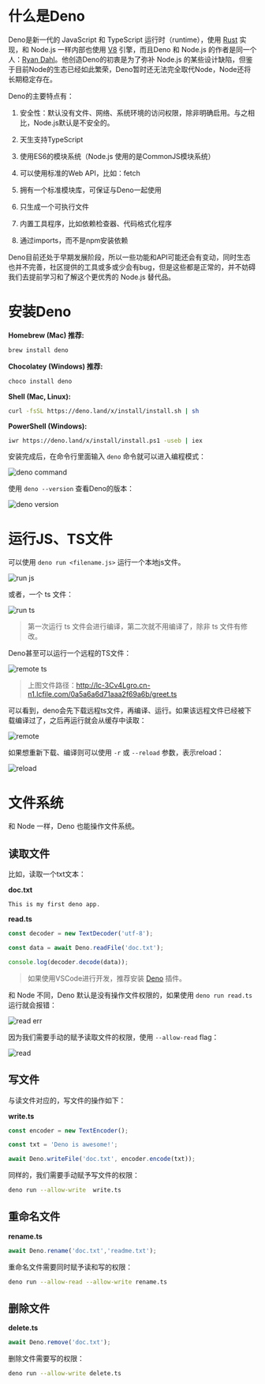 # 什么是Deno

Deno是新一代的 JavaScript 和 TypeScript 运行时（runtime），使用 [Rust](https://www.rust-lang.org/) 实现，和 Node.js 一样内部也使用 [V8](https://v8.dev/) 引擎，而且Deno 和 Node.js 的作者是同一个人：[Ryan Dahl](https://github.com/ry)。他创造Deno的初衷是为了弥补 Node.js 的某些设计缺陷，但鉴于目前Node的生态已经如此繁荣，Deno暂时还无法完全取代Node，Node还将长期稳定存在。

Deno的主要特点有：

1. 安全性：默认没有文件、网络、系统环境的访问权限，除非明确启用。与之相比，Node.js默认是不安全的。

1. 天生支持TypeScript

1. 使用ES6的模块系统（Node.js 使用的是CommonJS模块系统）

1. 可以使用标准的Web API，比如：fetch

1. 拥有一个标准模块库，可保证与Deno一起使用

1. 只生成一个可执行文件

1. 内置工具程序，比如依赖检查器、代码格式化程序

1. 通过imports，而不是npm安装依赖

Deno目前还处于早期发展阶段，所以一些功能和API可能还会有变动，同时生态也并不完善，社区提供的工具或多或少会有bug，但是这些都是正常的，并不妨碍我们去提前学习和了解这个更优秀的 Node.js 替代品。

# 安装Deno

**Homebrew (Mac) 推荐:**

```sh
brew install deno
```

**Chocolatey (Windows) 推荐:**

```sh
choco install deno
```

**Shell (Mac, Linux):**

```sh
curl -fsSL https://deno.land/x/install/install.sh | sh
```

**PowerShell (Windows):**

```sh
iwr https://deno.land/x/install/install.ps1 -useb | iex
```

安装完成后，在命令行里面输入 `deno` 命令就可以进入编程模式：

![deno command](http://lc-3Cv4Lgro.cn-n1.lcfile.com/71f852eafd8111733017/deno.jpg)

使用 `deno --version` 查看Deno的版本：

![deno version](http://lc-3Cv4Lgro.cn-n1.lcfile.com/fa8e4133e234da5a469e/version.jpg)

# 运行JS、TS文件

可以使用 `deno run <filename.js>` 运行一个本地js文件。

![run js](http://lc-3Cv4Lgro.cn-n1.lcfile.com/9874be70e175dde77b02/run%20js.jpg)

或者，一个 ts 文件：

![run ts](http://lc-3Cv4Lgro.cn-n1.lcfile.com/a092f8e9ef8f255c874c/run%20ts.jpg)

> 第一次运行 ts 文件会进行编译，第二次就不用编译了，除非 ts 文件有修改。

Deno甚至可以运行一个远程的TS文件：

![remote ts](http://lc-3Cv4Lgro.cn-n1.lcfile.com/60752db01d0d915ba402/remote%20ts.jpg)

> 上图文件路径：http://lc-3Cv4Lgro.cn-n1.lcfile.com/0a5a6a6d71aaa2f69a6b/greet.ts

可以看到，deno会先下载远程ts文件，再编译、运行。如果该远程文件已经被下载编译过了，之后再运行就会从缓存中读取：

![remote](http://lc-3Cv4Lgro.cn-n1.lcfile.com/57dfee961acfcd540308/cached.jpg)

如果想重新下载、编译则可以使用 `-r` 或 `--reload` 参数，表示reload：

![reload](http://lc-3Cv4Lgro.cn-n1.lcfile.com/f52998ab07ea82e62eb6/reload.jpg)

# 文件系统

和 Node 一样，Deno 也能操作文件系统。

## 读取文件 

比如，读取一个txt文本：

**doc.txt**

```
This is my first deno app.
```

**read.ts**

```ts
const decoder = new TextDecoder('utf-8');

const data = await Deno.readFile('doc.txt');

console.log(decoder.decode(data));
```

> 如果使用VSCode进行开发，推荐安装 [Deno](https://marketplace.visualstudio.com/items?itemName=denoland.vscode-deno) 插件。

和 Node 不同，Deno 默认是没有操作文件权限的，如果使用 `deno run read.ts` 运行就会报错：

![read err](http://lc-3Cv4Lgro.cn-n1.lcfile.com/cdee6320ec7b7730b7e8/read%20err.jpg)

因为我们需要手动的赋予读取文件的权限，使用 `--allow-read` flag：

![read](http://lc-3Cv4Lgro.cn-n1.lcfile.com/751f946a20c1dc3ba77c/read.jpg)

## 写文件

与读文件对应的，写文件的操作如下：

**write.ts**

```ts
const encoder = new TextEncoder();

const txt = 'Deno is awesome!';

await Deno.writeFile('doc.txt', encoder.encode(txt));
```

同样的，我们需要手动赋予写文件的权限：

```sh
deno run --allow-write  write.ts
```

## 重命名文件

**rename.ts**

```ts
await Deno.rename('doc.txt','readme.txt');
```

重命名文件需要同时赋予读和写的权限：

```sh
deno run --allow-read --allow-write rename.ts
```

## 删除文件

**delete.ts**

```ts
await Deno.remove('doc.txt');
```

删除文件需要写的权限：

```sh
deno run --allow-write delete.ts
```


